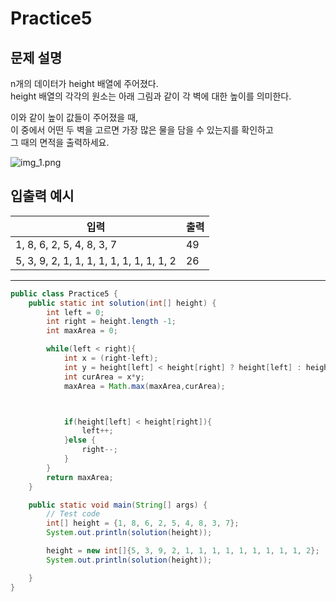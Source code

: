 Practice5
===

문제 설명
---
n개의 데이터가 height 배열에 주어졌다.  
height 배열의 각각의 원소는 아래 그림과 같이 각 벽에 대한 높이를 의미한다.

이와 같이 높이 값들이 주어졌을 때,  
이 중에서 어떤 두 벽을 고르면 가장 많은 물을 담을 수 있는지를 확인하고  
그 때의 면적을 출력하세요.

![img_1.png](https://user-images.githubusercontent.com/64088250/182770350-b75f3e4c-d1ea-4a83-bb95-1dafe7b3a671.png)

입출력 예시
---
|입력|출력|
|---|---|
|1, 8, 6, 2, 5, 4, 8, 3, 7|49|
|5, 3, 9, 2, 1, 1, 1, 1, 1, 1, 1, 1, 1, 2|26|

---

```java
public class Practice5 {
    public static int solution(int[] height) {
        int left = 0;
        int right = height.length -1;
        int maxArea = 0;

        while(left < right){
            int x = (right-left);
            int y = height[left] < height[right] ? height[left] : height[right];
            int curArea = x*y;
            maxArea = Math.max(maxArea,curArea);



            if(height[left] < height[right]){
                left++;
            }else {
                right--;
            }
        }
        return maxArea;
    }

    public static void main(String[] args) {
        // Test code
        int[] height = {1, 8, 6, 2, 5, 4, 8, 3, 7};
        System.out.println(solution(height));

        height = new int[]{5, 3, 9, 2, 1, 1, 1, 1, 1, 1, 1, 1, 1, 2};
        System.out.println(solution(height));

    }
}

```